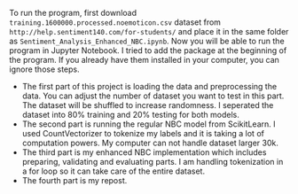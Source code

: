To run the program, first download ```training.1600000.processed.noemoticon.csv``` dataset from ```http://help.sentiment140.com/for-students/``` and place it in the same folder as ```Sentiment_Analysis_Enhanced_NBC.ipynb```. Now you will be able to run the program in Jupyter Notebook. 
I tried to add the package at the beginning of the program. If you already have them installed in your computer, you can ignore those steps. 
- The first part of this project is loading the data and preprocessing the data. You can adjust the number of dataset you want to test in this part. The dataset will be shuffled to increase randomness. I seperated the dataset into 80% training and 20% testing for both models. 
- The second part is running the regular NBC model from ScikitLearn. I used CountVectorizer to tokenize my labels and it is taking a lot of computation powers. My computer can not handle dataset larger 30k. 
- The third part is my enhanced NBC implementation which includes preparing, validating and evaluating parts. I am handling tokenization in a for loop so it can take care of the entire dataset. 
- The fourth part is my repost.

